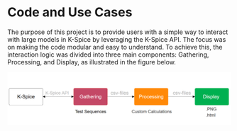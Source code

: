 # Code and Use Cases

The purpose of this project is to provide users with a simple way to interact with large models in K-Spice by leveraging the K-Spice API.
The focus was on making the code modular and easy to understand. To achieve this, the interaction logic was divided into three main components: Gathering, Processing, and Display, as illustrated in the figure below.

![cmd](https://github.com/eryksiejka47/K-Spice-API-Yggdrasil/blob/c584befc03935a049bdc69743a5abc52bcdd02fb/images/Block_Diagram.PNG)

